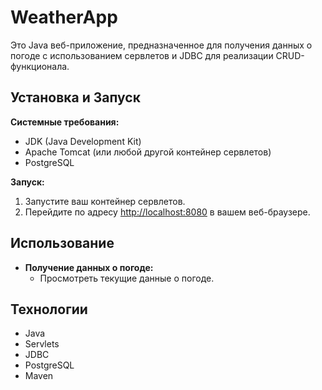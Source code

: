 # WeatherApp

Это Java веб-приложение, предназначенное для получения данных о погоде с использованием сервлетов и JDBC для реализации CRUD-функционала.

## Установка и Запуск

**Системные требования:**
- JDK (Java Development Kit)
- Apache Tomcat (или любой другой контейнер сервлетов)
- PostgreSQL

**Запуск:**
1. Запустите ваш контейнер сервлетов.
2. Перейдите по адресу [http://localhost:8080](http://localhost:8080) в вашем веб-браузере.

## Использование

- **Получение данных о погоде:**
    - Просмотреть текущие данные о погоде.

## Технологии

- Java
- Servlets
- JDBC
- PostgreSQL
- Maven
